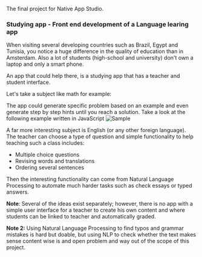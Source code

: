 The final project for Native App Studio.


### Studying app - Front end development of a Language learing app

When visiting several developing countries such as Brazil, Egypt and Tunisia, you notice a huge difference in the quality of education than in Amsterdam. Also a lot of students (high-school and university) don't own a laptop and only a smart phone. 

An app that could help there, is a studying app that has a teacher and student interface. 

Let's take a subject like math for example:

The app could generate specific problem based on an example and even generate step by step hints until you reach a solution. Take a look at the following example written in JavaScript
![Sample](https://github.com/artix15/Project-NAS/blob/master/math_counting_example.PNG)

A far more interesting subject is English (or any other foreign language). The teacher can choose a type of question and simple functionality to help teaching such a class includes:

- Multiple choice questions
- Revising words and translations
- Ordering several sentences

Then the interesting functionality can come from Natural Language Processing to automate much harder tasks such as check essays or typed answers.



**Note**: Several of the ideas exist separately; however, there is no app with a simple user interface for a teacher to create his own content and where students can be linked to teacher and automatically graded.

**Note 2:** Using Natural Language Processing to find typos and grammar mistakes is hard but doable, but using NLP to check whether the text makes sense content wise is and open problem and way out of the scope of this project. 
